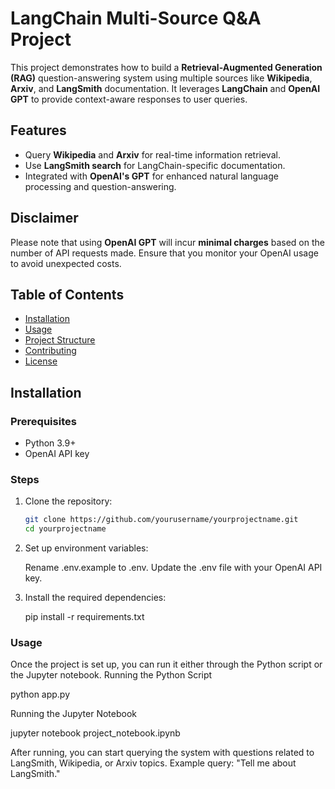 # **LangChain Multi-Source Q&A Project**

This project demonstrates how to build a **Retrieval-Augmented Generation (RAG)** question-answering system using multiple sources like **Wikipedia**, **Arxiv**, and **LangSmith** documentation. It leverages **LangChain** and **OpenAI GPT** to provide context-aware responses to user queries.

## **Features**
- Query **Wikipedia** and **Arxiv** for real-time information retrieval.
- Use **LangSmith search** for LangChain-specific documentation.
- Integrated with **OpenAI's GPT** for enhanced natural language processing and question-answering.

## **Disclaimer**
Please note that using **OpenAI GPT** will incur **minimal charges** based on the number of API requests made. Ensure that you monitor your OpenAI usage to avoid unexpected costs.

## **Table of Contents**
- [Installation](#installation)
- [Usage](#usage)
- [Project Structure](#project-structure)
- [Contributing](#contributing)
- [License](#license)

## **Installation**

### **Prerequisites**
- Python 3.9+
- OpenAI API key

### **Steps**
1. Clone the repository:
   ```bash
   git clone https://github.com/yourusername/yourprojectname.git
   cd yourprojectname


2. Set up environment variables:

    Rename .env.example to .env.
    Update the .env file with your OpenAI API key.

3. Install the required dependencies:

    pip install -r requirements.txt


### **Usage**

Once the project is set up, you can run it either through the Python script or the Jupyter notebook.
Running the Python Script


python app.py

Running the Jupyter Notebook

jupyter notebook project_notebook.ipynb

After running, you can start querying the system with questions related to LangSmith, Wikipedia, or Arxiv topics. Example query: "Tell me about LangSmith."
